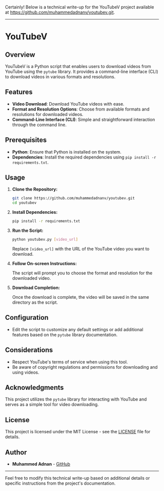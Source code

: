Certainly! Below is a technical write-up for the YouTubeV project available at https://github.com/muhammedadnanv/youtubev.git.

---

# YouTubeV

## Overview

YouTubeV is a Python script that enables users to download videos from YouTube using the `pytube` library. It provides a command-line interface (CLI) to download videos in various formats and resolutions.

## Features

- **Video Download**: Download YouTube videos with ease.
- **Format and Resolution Options**: Choose from available formats and resolutions for downloaded videos.
- **Command-Line Interface (CLI)**: Simple and straightforward interaction through the command line.

## Prerequisites

- **Python**: Ensure that Python is installed on the system.
- **Dependencies**: Install the required dependencies using `pip install -r requirements.txt`.

## Usage

1. **Clone the Repository:**

   ```bash
   git clone https://github.com/muhammedadnanv/youtubev.git
   cd youtubev
   ```

2. **Install Dependencies:**

   ```bash
   pip install -r requirements.txt
   ```

3. **Run the Script:**

   ```bash
   python youtubev.py [video_url]
   ```

   Replace `[video_url]` with the URL of the YouTube video you want to download.

4. **Follow On-screen Instructions:**

   The script will prompt you to choose the format and resolution for the downloaded video.

5. **Download Completion:**

   Once the download is complete, the video will be saved in the same directory as the script.

## Configuration

- Edit the script to customize any default settings or add additional features based on the `pytube` library documentation.

## Considerations

- Respect YouTube's terms of service when using this tool.
- Be aware of copyright regulations and permissions for downloading and using videos.

## Acknowledgments

This project utilizes the `pytube` library for interacting with YouTube and serves as a simple tool for video downloading.

## License

This project is licensed under the MIT License - see the [LICENSE](LICENSE) file for details.

## Author

- **Muhammed Adnan** - [GitHub](https://github.com/muhammedadnanv)

---

Feel free to modify this technical write-up based on additional details or specific instructions from the project's documentation.

